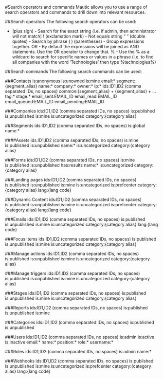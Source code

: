 #Search operators and commands
Mautic allows you to use a range of search operators and commands to drill down into relevant resources.

##Search operators
The following search operators can be used:
   + (plus sign) - Search for the exact string (i.e. if admin, then administrator will not match)
   ! (exclamation mark) - Not equals string
   ” ” (double quotes) - Search by phrase
   ( ) (parentheses) - Group expressions together.
   OR - By default the expressions will be joined as AND statements. Use the OR operator to change that.
   % - Use the % as a wildcard to search for specific names or values in a phrase (i.e. to find all companies with the word ‘Technologies’ then type %technologies%)
   
##Search commands
The following search commands can be used:

###Contacts
   is:anonymous
   is:unowned
   is:mine
   email:*
   segment:{segment_alias}
   name:*
   company:*
   owner:*
   ip:*
   ids:ID1,ID2 (comma separated IDs, no spaces)
   common:{segment_alias} + {segment_alias} + ...
   tag:*
   stage:*
   email_sent:EMAIL_ID
   email_read:EMAIL_ID
   email_queued:EMAIL_ID
   email_pending:EMAIL_ID

###Companies
   ids:ID1,ID2 (comma separated IDs, no spaces)
   is:published
   is:unpublished
   is:mine
   is:uncategorized
   category:{category alias}

###Segments
   ids:ID1,ID2 (comma separated IDs, no spaces)
   is:global
   name:*

####Assets
   ids:ID1,ID2 (comma separated IDs, no spaces)
   is:mine
   is:published
   is:unpublished
   name:*
   is:uncategorized
   category:{category alias}

###Forms
   ids:ID1,ID2 (comma separated IDs, no spaces)
   is:mine
   is:published
   is:unpublished
   has:results
   name:*
   is:uncategorized
   category:{category alias}

###Landing pages
   ids:ID1,ID2 (comma separated IDs, no spaces)
   is:published
   is:unpublished
   is:mine
   is:uncategorized
   is:prefcenter
   category:{category alias}
   lang:{lang code}

###Dynamic Content
   ids:ID1,ID2 (comma separated IDs, no spaces)
   is:published
   is:unpublished
   is:mine
   is:uncategorized
   is:prefcenter
   category:{category alias}
   lang:{lang code}

###Emails
   ids:ID1,ID2 (comma separated IDs, no spaces)
   is:published
   is:unpublished
   is:mine
   is:uncategorized
   category:{category alias}
   lang:{lang code}

###Focus items
   ids:ID1,ID2 (comma separated IDs, no spaces)
   is:published
   is:unpublished
   is:mine
   is:uncategorized
   category:{category alias}

###Manage actions
   ids:ID1,ID2 (comma separated IDs, no spaces)
   is:published
   is:unpublished
   is:mine
   is:uncategorized
   category:{category alias}

###Manage triggers
   ids:ID1,ID2 (comma separated IDs, no spaces)
   is:published
   is:unpublished
   is:mine
   is:uncategorized
   category:{category alias}

###Stages
   ids:ID1,ID2 (comma separated IDs, no spaces)
   is:published
   is:unpublished
   is:mine
   is:uncategorized
   category:{category alias}

###Reports
   ids:ID1,ID2 (comma separated IDs, no spaces)
   is:published
   is:unpublished
   is:mine

###Categories
   ids:ID1,ID2 (comma separated IDs, no spaces)
   is:published
   is:unpublished

###Users
   ids:ID1,ID2 (comma separated IDs, no spaces)
   is:admin
   is:active
   is:inactive
   email:*
   name:*
   position:*
   role:*
   username:*

###Roles
   ids:ID1,ID2 (comma separated IDs, no spaces)
   is:admin
   name:*

###Webhooks
   ids:ID1,ID2 (comma separated IDs, no spaces)
   is:published
   is:unpublished
   is:mine
   is:uncategorized
   is:prefcenter
   category:{category alias}
   lang:{lang code}
